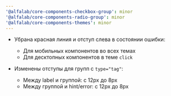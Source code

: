 ```yaml
---
'@alfalab/core-components-checkbox-group': minor
'@alfalab/core-components-radio-group': minor
'@alfalab/core-components-themes': minor
---
```


- Убрана красная линия и отступ слева в состоянии ошибки:
  - Для мобильных компонентов во всех темах
  - Для десктопных компонентов в теме `click`

- Изменены отступы для групп с `type="tag"`:
  - Между label и группой: с 12px до 8px
  - Между группой и hint/error: с 12px до 8px
